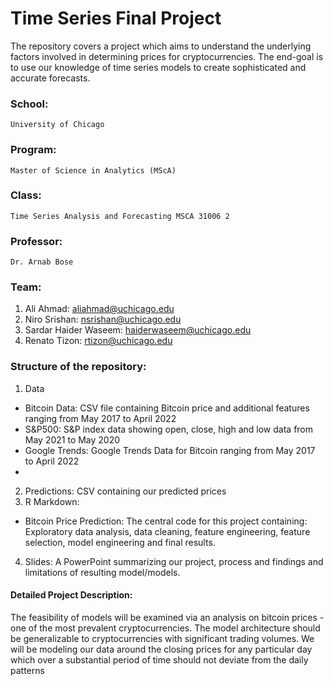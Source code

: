 # Time Series Final Project

The repository covers a project which aims to understand the underlying factors involved in determining prices for cryptocurrencies. The end-goal is to use our knowledge of time series models to create sophisticated and accurate forecasts. 

### School: 
    University of Chicago
### Program: 
    Master of Science in Analytics (MScA) 
### Class: 
    Time Series Analysis and Forecasting MSCA 31006 2
### Professor: 
    Dr. Arnab Bose

### Team: 
1.	Ali Ahmad: aliahmad@uchicago.edu
2. 	Niro Srishan: nsrishan@uchicago.edu
3. 	Sardar Haider Waseem: haiderwaseem@uchicago.edu
4. 	Renato Tizon: rtizon@uchicago.edu 

### Structure of the repository: 

1.	Data 
-	Bitcoin Data: CSV file containing Bitcoin price and additional features ranging from May 2017 to April 2022
- S&P500: S&P index data showing open, close, high and low data from May 2021 to May 2020
- Google Trends: Google Trends Data for Bitcoin ranging from May 2017 to April 2022
- 
2.	Predictions: CSV containing our predicted prices 
3.	R Markdown: 
-	Bitcoin Price Prediction: The central code for this project containing: Exploratory data analysis, data cleaning, feature engineering, feature selection, model engineering and final results.
4.	Slides: A PowerPoint summarizing our project, process and findings and limitations of resulting model/models.

#### Detailed Project Description: 

The feasibility of models will be examined via an analysis on bitcoin prices - one of the most prevalent cryptocurrencies. The model architecture should be generalizable to cryptocurrencies with significant trading volumes. We will be modeling our data around the closing prices for any particular day which over a substantial period of time should not deviate from the daily patterns

